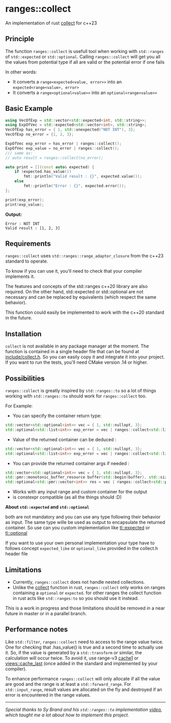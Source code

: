# ranges::collect 

An implementation of rust [collect][1] for c++23

## Principle

The function `ranges::collect` is usefull tool when working with `std::ranges` of `std::expected` or `std::optional`.
Calling `ranges::collect` will get you all the values from potential type if all are valid or the potential error if one fails

In other words:

* It converts a `range<expected<value, error>>` into an `expected<range<value>, error>`
* It converts a `range<optional<value>>` into an `optional<range<value>>`

## Basic Example 

```cpp
using VecOfExp = std::vector<std::expected<int, std::string>>;
using ExpOfVec = std::expected<std::vector<int>, std::string>;
VecOfExp has_error = { 1, std::unexpected("NOT INT"), 3};
VecOfExp no_error = {1, 2, 3};

ExpOfVec exp_error = has_error | ranges::collect();
ExpOfVec exp_value = no_error | ranges::collect();
/// same as: 
// auto result = ranges::collect(no_error);

auto print = [](const auto& expected) {
    if (expected.has_value())
        fmt::println("Valid result : {}", expected.value());
    else
        fmt::println("Error : {}", expected.error());
};

print(exp_error);
print(exp_value);
```
**Output:**
```
Error : NOT INT
Valid result : [1, 2, 3]
```

## Requirements
`ranges::collect` uses `std::ranges::range_adaptor_closure` from the c++23 standard to operate.

To know if you can use it, you'll need to check that your compiler implements it.

The features and concepts of the std::ranges c++20 library are also required.
On the other hand, std::expected or std::optional are not necessary and can be replaced by equivalents (which respect the same behavior). 

This function could easily be implemented to work with the c++20 standard in the future.

## Installation
`collect` is not available in any package manager at the moment. 
The function is contained in a single header file that can be found at [include/collect.h][2]. So you can easily copy it and integrate it into your project.
If you want to run the tests, you'll need CMake version .14 or higher.

## Possibilities

`ranges::collect` is greatly inspired by `std::ranges::to` so a lot of things working with `std::ranges::to` should work for `ranges::collect` too.

For Example:

* You can specify the container return type:
```cpp
std::vector<std::optional<int>> vec = { 1, std::nullopt, 3};
std::optional<std::list<int>> exp_error = vec | ranges::collect<std::list<int>>();
```

*  Value of the returned container can be deduced :
```cpp
std::vector<std::optional<int>> vec = { 1, std::nullopt, 3};
std::optional<std::list<int>> exp_error = vec | ranges::collect<std::list>();
```

* You can provide the returned container args if needed :
```cpp
std::vector<std::optional<int>> vec = { 1, std::nullopt, 3};
std::pmr::monotonic_buffer_resource buffer(std::begin(buffer), std::size(buffer));
std::optional<std::pmr::vector<int>> res = vec | ranges::collect<std::pmr::vector<int>>(&buffer);
```
* Works with any input range and custom container for the output
* is constexpr compatible (as all the things should :D)

**About `std::expected` and `std::optional`** 

both are not mandatory and you can use any type following their behavior as input. The same type wille be used as output to encapsulate the returned container.
So use can you custom implementation like [tl::expected][2] or [tl::optional][3]

If you want to use your own personal implementation your type have to follows concept `expected_like` or `optional_like` provided in the collect.h header file

## Limitations

* Currently, `ranges::collect` does not handle nested collections.
* Unlike the [collect][1] function in rust, `ranges::collect` only works on ranges containing a `optional` or `expected`. for other ranges the collect function in rust acts like `std::ranges:to` so you should use it instead.

This is a work in progress and those limitations should be removed in a near future in master or in a parallel branch.

## Performance notes
Like `std::filter`, `ranges::collect` need to access to the range value twice. One for checking that .has_value() is true and a second time to actually use it. So, if the value is generated by a `std::transform` or similar, the calculation will occur twice.
To avoid it, use range-v3 [cache1][5] or [views::cache_last][6] (once added in the standard and implemented by your compiler).

To enhance performance `ranges::collect` will only allocate if all the value are good and the range is at least a `std::forward_range`.
For `std::input_range`, result values are allocated on the fly and destroyed if an error is encountered in the range values.


---

*Special thanks to Sy Brand and his `std::ranges::to` implementation [video][7], which taught me a lot about how to implement this project.*

  [1]: https://doc.rust-lang.org/std/iter/trait.Iterator.html#method.collect
  [2]: https://github.com/jileventreur/collect/blob/master/include/collect.h
  [3]: https://github.com/TartanLlama/expected
  [4]: https://doc.rust-lang.org/std/iter/trait.Iterator.html#method.collect
  [5]: https://ericniebler.github.io/range-v3/structranges_1_1views_1_1cache1__fn.html
  [6]: https://www.open-std.org/jtc1/sc22/wg21/docs/papers/2024/p3138r0.html
  [7]: https://www.youtube.com/watch?v=lU403RAZV0I
